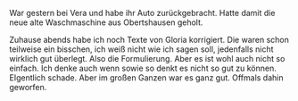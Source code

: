 War gestern bei Vera und habe ihr Auto zurückgebracht. Hatte damit die neue alte Waschmaschine aus Obertshausen geholt.

Zuhause abends habe ich noch Texte von Gloria korrigiert. Die waren schon teilweise ein bisschen, ich weiß nicht wie ich sagen soll, jedenfalls nicht wirklich gut überlegt. Also die Formulierung. Aber es ist wohl auch nicht so einfach. Ich denke auch wenn sowie so denkt es nicht so gut zu können. EIgentlich schade. Aber im großen Ganzen war es ganz gut. Offmals dahin geworfen.